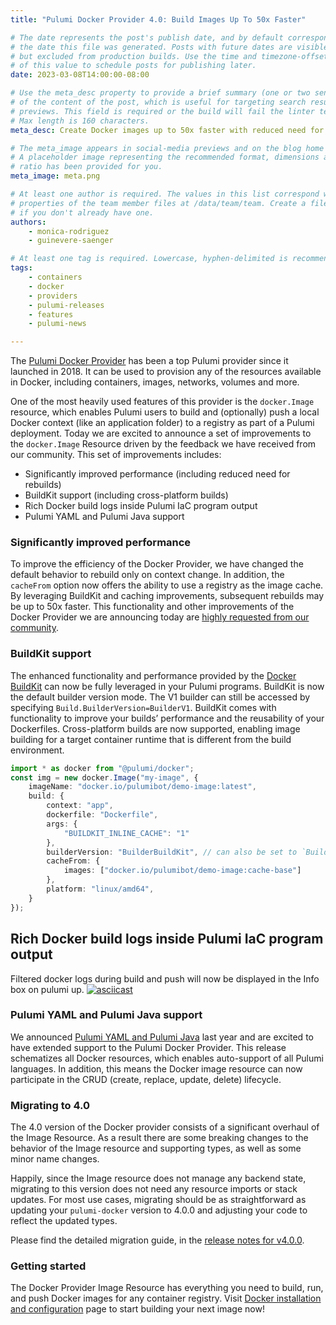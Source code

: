 ```yaml
---
title: "Pulumi Docker Provider 4.0: Build Images Up To 50x Faster"

# The date represents the post's publish date, and by default corresponds with
# the date this file was generated. Posts with future dates are visible in development,
# but excluded from production builds. Use the time and timezone-offset portions of
# of this value to schedule posts for publishing later.
date: 2023-03-08T14:00:00-08:00

# Use the meta_desc property to provide a brief summary (one or two sentences)
# of the content of the post, which is useful for targeting search results or social-media
# previews. This field is required or the build will fail the linter test.
# Max length is 160 characters.
meta_desc: Create Docker images up to 50x faster with reduced need for rebuilds, Docker BuildKit, and caching improvements.

# The meta_image appears in social-media previews and on the blog home page.
# A placeholder image representing the recommended format, dimensions and aspect
# ratio has been provided for you.
meta_image: meta.png

# At least one author is required. The values in this list correspond with the `id`
# properties of the team member files at /data/team/team. Create a file for yourself
# if you don't already have one.
authors:
    - monica-rodriguez
    - guinevere-saenger

# At least one tag is required. Lowercase, hyphen-delimited is recommended.
tags:
    - containers
    - docker
    - providers
    - pulumi-releases
    - features
    - pulumi-news

---
```


The [Pulumi Docker Provider](/registry/packages/docker) has been a top Pulumi provider since it launched in 2018. It can be used to provision any of the resources available in Docker, including containers, images, networks, volumes and more.

One of the most heavily used features of this provider is the `docker.Image` resource, which enables Pulumi users to build and (optionally) push a local Docker context (like an application folder) to a registry as part of a Pulumi deployment. Today we are excited to announce a set of improvements to the `docker.Image` Resource driven by the feedback we have received from our community. This set of improvements includes:

* Significantly improved performance (including reduced need for rebuilds)
* BuildKit support (including cross-platform builds)
* Rich Docker build logs inside Pulumi IaC program output
* Pulumi YAML and Pulumi Java support

<!--more-->

### Significantly improved performance

To improve the efficiency of the Docker Provider, we have changed the default behavior to rebuild only on context change. In addition, the `cacheFrom` option now offers the ability to use a registry as the image cache. By leveraging BuildKit and caching improvements, subsequent rebuilds may be up to 50x faster. This functionality and other improvements of the Docker Provider we are announcing today are [highly requested from our community](https://github.com/pulumi/pulumi-docker/issues/132).

<!-- Add image/gif showing output during build, side by side comparison of old vs new?, or graph with speed comparison -->

### BuildKit support

The enhanced functionality and performance provided by the [Docker BuildKit](https://docs.docker.com/build/buildkit/) can now be fully leveraged in your Pulumi programs. BuildKit is now the default builder version mode. The V1 builder can still be accessed by specifying `Build.BuilderVersion=BuilderV1`. BuildKit comes with functionality to improve your builds’ performance and the reusability of your Dockerfiles. Cross-platform builds are now supported, enabling image building for a target container runtime that is different from the build environment.

```typescript
import * as docker from "@pulumi/docker";
const img = new docker.Image("my-image", {
    imageName: "docker.io/pulumibot/demo-image:latest",
    build: {
        context: "app",
        dockerfile: "Dockerfile",
        args: {
            "BUILDKIT_INLINE_CACHE": "1"
        },
        builderVersion: "BuilderBuildKit", // can also be set to `BuilderV1`
        cacheFrom: {
            images: ["docker.io/pulumibot/demo-image:cache-base"]
        },
        platform: "linux/amd64",
    }
});
```

## Rich Docker build logs inside Pulumi IaC program output

Filtered docker logs during build and push will now be displayed in the Info box on pulumi up.
[![asciicast](https://asciinema.org/a/I8Xzmfme56ZP4uD6uo2U4i2wr.svg)](https://asciinema.org/a/I8Xzmfme56ZP4uD6uo2U4i2wr)

### Pulumi YAML and Pulumi Java support

We announced [Pulumi YAML and Pulumi Java](https://www.pulumi.com/blog/pulumi-universal-iac/) last year and are excited to have extended support to the Pulumi Docker Provider. This release schematizes all Docker resources, which enables auto-support of all Pulumi languages. In addition, this means the Docker image resource can now participate in the CRUD (create, replace, update, delete) lifecycle.

### Migrating to 4.0

The 4.0 version of the Docker provider consists of a significant overhaul of the Image Resource.
As a result there are some breaking changes to the behavior of the Image resource and supporting types, as well as some minor name changes.

Happily, since the Image resource does not manage any backend state, migrating to this version does not need any resource imports or stack updates.
For most use cases, migrating should be as straightforward as updating your `pulumi-docker` version to 4.0.0 and adjusting your code to reflect the updated types.

Please find the detailed migration guide, in the [release notes for v4.0.0](https://github.com/pulumi/pulumi-docker/releases/tag/v4.0.0).

### Getting started

The Docker Provider Image Resource has everything you need to build, run, and push Docker images for any container registry. Visit [Docker installation and configuration](https://www.pulumi.com/registry/packages/docker/installation-configuration/) page to start building your next image now!
